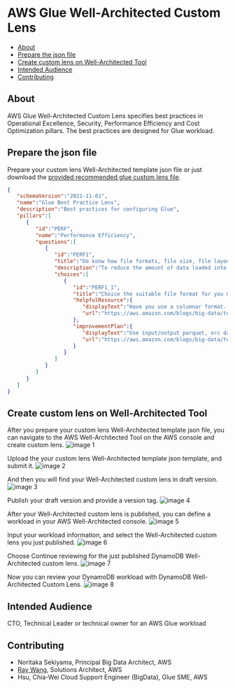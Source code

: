 # AWS Glue Well-Architected Custom Lens

- [About](#about)
- [Prepare the json file](#prepare-the-json-file)
- [Create custom lens on Well-Architected Tool](#create-custom-lens-on-well-architected-tool)
- [Intended Audience](#intended-audience)
- [Contributing](#contributing)

## About
AWS Glue Well-Architected Custom Lens specifies best practices in Operational Excellence, Security, Performance Efficiency and Cost Optimization pillars. The best practices are designed for Glue workload. 

## Prepare the json file
Prepare your custom lens Well-Architected template json file or just download the [provided recommended glue custom lens file](custom-lens-glue-v2.0.json).
```json
{
   "schemaVersion":"2021-11-01",
   "name":"Glue Best Practice Lens",
   "description":"Best practices for configuring Glue",
   "pillars":[
      {
         "id":"PERF",
         "name":"Performance Efficiency",
         "questions":[
            {
               "id":"PERF1",
               "title":"Do konw how file formats, file size, file layout and compression effect your job performance?",
               "description":"To reduce the amount of data loaded into your job when reading from Amazon S3, you need to consider FileSize, Compression, FileFormat and FileLayout (Partitions) for your dataset.",
               "choices":[
                  {
                     "id":"PERF1_1",
                     "title":"Choice the suitable file format for you Glue ETL Job",
                     "helpfulResource":{
                        "displayText":"Have you use a columnar format. Apache Parquet and Apache ORC are popular columnar data formats?\n\nWhen using columnar formats, you can skip blocks of data that correspond to columns you do not plan to use.",
                        "url":"https://aws.amazon.com/blogs/big-data/top-10-performance-tuning-tips-for-amazon-athena/"
                     },
                     "improvementPlan":{
                        "displayText":"Use input/output parquet, orc dataformat",
                        "url":"https://aws.amazon.com/blogs/big-data/top-10-performance-tuning-tips-for-amazon-athena/"
                     }
                  }
               ]
            }
         ]
      }
   ]
}

```

## Create custom lens on Well-Architected Tool
After you prepare your custom lens Well-Architected template json file, you can navigate to the AWS Well-Architected Tool on the AWS console and create custom lens.
![image 1](https://user-images.githubusercontent.com/17841922/175503831-cf89ff5e-8c6e-42c7-b796-3ff91e9d8470.png)

Upload the your custom lens Well-Architected template json template, and submit it.
![image 2](https://user-images.githubusercontent.com/17841922/175503996-9b734d2c-8220-4efb-b5d2-f4ad77ad0ff4.png)

And then you will find your Well-Architected custom lens in draft version.
![image 3](https://github.com/aws-samples/custom-lens-wa-hub/assets/17841922/957adf6d-9bde-422c-bf93-1a04ac416473)

Publish your draft version and provide a version tag.
![image 4](https://github.com/aws-samples/custom-lens-wa-hub/assets/17841922/a0aeaafb-e3ba-439f-a4e5-eb27faf68a62)

After your Well-Architected custom lens is published, you can define a workload in your AWS Well-Architected console.
![image 5](https://user-images.githubusercontent.com/17841922/175505004-1f9026f7-c3f8-415d-92a1-747ab68f6610.png)

Input your workload information, and select the Well-Architected custom lens you just published. 
![image 6](https://github.com/aws-samples/custom-lens-wa-hub/assets/17841922/aa84a735-15e9-4852-b600-e9d67cf5c9d9)

Choose Continue reviewing for the just published DynamoDB Well-Architected custom lens.
![image 7](https://github.com/aws-samples/custom-lens-wa-hub/assets/17841922/69affe5c-9ec6-4f6b-8ab5-b97e43c2ae2c)

Now you can review your DynamoDB workload with DynamoDB Well-Architected Custom Lens.
![image 8](https://github.com/aws-samples/custom-lens-wa-hub/assets/17841922/3ebf536b-e453-4688-b15a-fbcfb7bb97d7)

## Intended Audience

CTO, Technical Leader or technical owner for an AWS Glue workload

## Contributing

- Noritaka Sekiyama, Principal Big Data Architect, AWS
- [Ray Wang](mailto:hsiawang@amazon.com), Solutions Architect, AWS
- Hsu, Chia-Wei Cloud Support Engineer (BigData), Glue SME, AWS


